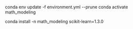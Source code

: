 conda env update -f environment.yml --prune
conda activate math_modeling




conda install -n math_modeling scikit-learn=1.3.0